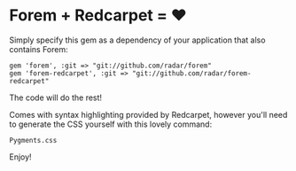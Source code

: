 # Forem + Redcarpet = :heart:

Simply specify this gem as a dependency of your application that also contains Forem:

    gem 'forem', :git => "git://github.com/radar/forem"
    gem 'forem-redcarpet', :git => "git://github.com/radar/forem-redcarpet"

The code will do the rest!

Comes with syntax highlighting provided by Redcarpet, however you'll need to generate the CSS yourself with this lovely command:

    Pygments.css

Enjoy!

